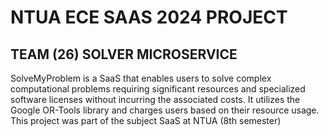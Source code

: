 # NTUA ECE SAAS 2024 PROJECT
  
## TEAM (26) SOLVER MICROSERVICE


SolveMyProblem is a SaaS that enables users to solve complex computational problems requiring significant resources and specialized software licenses without incurring the associated costs. It utilizes the Google OR-Tools library and charges users based on their resource usage. This project was part of the subject SaaS at NTUA (8th semester)
